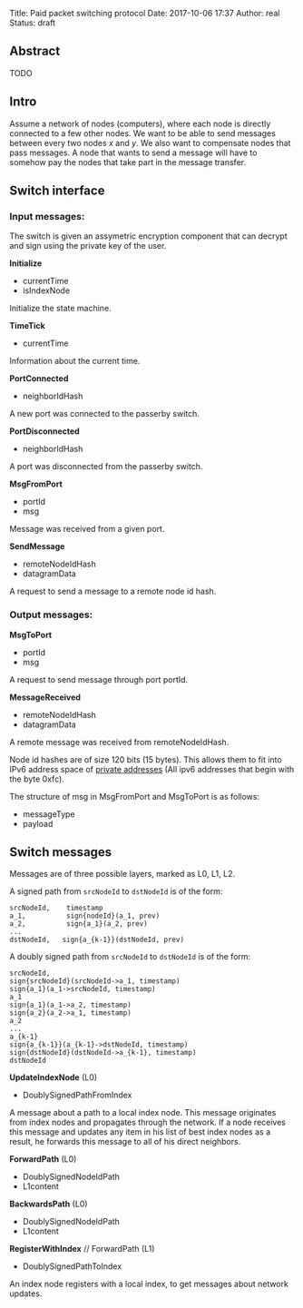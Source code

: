 Title: Paid packet switching protocol
Date: 2017-10-06 17:37
Author: real
Status: draft


## Abstract

TODO

## Intro

Assume a network of nodes (computers), where each node is directly connected to
a few other nodes. We want to be able to send messages between every two nodes
$x$ and $y$. We also want to compensate nodes that pass messages. A node that
wants to send a message will have to somehow pay the nodes that take part in
the message transfer.


## Switch interface

### Input messages:

The switch is given an assymetric encryption component that can decrypt and
sign using the private key of the user.

**Initialize**

- currentTime
- isIndexNode

Initialize the state machine.


**TimeTick**

- currentTime

Information about the current time.


**PortConnected**

- neighborIdHash

A new port was connected to the passerby switch.


**PortDisconnected**

- neighborIdHash

A port was disconnected from the passerby switch.


**MsgFromPort**

- portId
- msg

Message was received from a given port.

**SendMessage**

- remoteNodeIdHash
- datagramData

A request to send a message to a remote node id hash.

### Output messages:

**MsgToPort**

- portId
- msg

A request to send message through port portId.

**MessageReceived**

- remoteNodeIdHash
- datagramData

A remote message was received from remoteNodeIdHash.


Node id hashes are of size $120$ bits ($15$ bytes). This allows them to fit into
IPv6 address space of [private
addresses](https://en.wikipedia.org/wiki/Unique_local_address) (All ipv6
addresses that begin with the byte 0xfc).

The structure of msg in MsgFromPort and MsgToPort is as follows:

- messageType
- payload


## Switch messages

Messages are of three possible layers, marked as L0, L1, L2.

A signed path from `srcNodeId` to `dstNodeId` is of the form:

```
srcNodeId,    timestamp              
a_1,          sign{nodeId}(a_1, prev)
a_2,          sign{a_1}(a_2, prev)   
...
dstNodeId,   sign{a_{k-1}}(dstNodeId, prev)
```

A doubly signed path from `srcNodeId` to `dstNodeId` is of the form:

```
srcNodeId, 
sign{srcNodeId}(srcNodeId->a_1, timestamp)
sign{a_1}(a_1->srcNodeId, timestamp)
a_1
sign{a_1}(a_1->a_2, timestamp)
sign{a_2}(a_2->a_1, timestamp)
a_2
...
a_{k-1}
sign{a_{k-1}}(a_{k-1}->dstNodeId, timestamp)
sign{dstNodeId}(dstNodeId->a_{k-1}, timestamp)
dstNodeId
```


**UpdateIndexNode** (L0)

- DoublySignedPathFromIndex

A message about a path to a local index node. This message originates from
index nodes and propagates through the network. If a node receives this message
and updates any item in his list of best index nodes as a result, he forwards
this message to all of his direct neighbors.

**ForwardPath** (L0)

- DoublySignedNodeIdPath
- L1content

**BackwardsPath** (L0)

- DoublySignedNodeIdPath
- L1content

**RegisterWithIndex** // ForwardPath (L1)

- DoublySignedPathToIndex

An index node registers with a local index, to get messages about network
updates.
